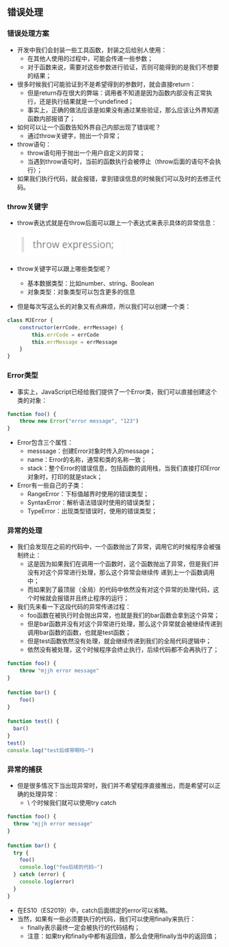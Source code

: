 ## 错误处理

### 错误处理方案


- 开发中我们会封装一些工具函数，封装之后给别人使用：
  - 在其他人使用的过程中，可能会传递一些参数；
  - 对于函数来说，需要对这些参数进行验证，否则可能得到的是我们不想要的结果；
- 很多时候我们可能验证到不是希望得到的参数时，就会直接return：
  - 但是return存在很大的弊端：调用者不知道是因为函数内部没有正常执行，还是执行结果就是一个undefined；
  - 事实上，正确的做法应该是如果没有通过某些验证，那么应该让外界知道函数内部报错了；
- 如何可以让一个函数告知外界自己内部出现了错误呢？
  - 通过throw关键字，抛出一个异常；
- throw语句：
  - throw语句用于抛出一个用户自定义的异常；
  - 当遇到throw语句时，当前的函数执行会被停止（throw后面的语句不会执行）；
- 如果我们执行代码，就会报错，拿到错误信息的时候我们可以及时的去修正代码。

### throw关键字


- throw表达式就是在throw后面可以跟上一个表达式来表示具体的异常信息：

  ![image-20220623154126656](img/image-20220623154126656.png)

- throw关键字可以跟上哪些类型呢？

  - 基本数据类型：比如number、string、Boolean
  - 对象类型：对象类型可以包含更多的信息

- 但是每次写这么长的对象又有点麻烦，所以我们可以创建一个类：

```js
class MJError {
	constructor(errCode, errMessage) {
		this.errCode = errCode
		this.errMessage = errMessage
	}
}
```

### Error类型


- 事实上，JavaScript已经给我们提供了一个Error类，我们可以直接创建这个类的对象：

```js
function foo() {
	throw new Error("error message", "123")
}
```


- Error包含三个属性：
  - messsage：创建Error对象时传入的message；
  - name：Error的名称，通常和类的名称一致；
  - stack：整个Error的错误信息，包括函数的调用栈，当我们直接打印Error对象时，打印的就是stack；
- Error有一些自己的子类：
  - RangeError：下标值越界时使用的错误类型；
  - SyntaxError：解析语法错误时使用的错误类型；
  - TypeError：出现类型错误时，使用的错误类型；

### 异常的处理


- 我们会发现在之前的代码中，一个函数抛出了异常，调用它的时候程序会被强制终止：
  - 这是因为如果我们在调用一个函数时，这个函数抛出了异常，但是我们并没有对这个异常进行处理，那么这个异常会继续传
    递到上一个函数调用中；
  - 而如果到了最顶层（全局）的代码中依然没有对这个异常的处理代码，这个时候就会报错并且终止程序的运行；
- 我们先来看一下这段代码的异常传递过程：
  - foo函数在被执行时会抛出异常，也就是我们的bar函数会拿到这个异常；
  - 但是bar函数并没有对这个异常进行处理，那么这个异常就会被继续传递到调用bar函数的函数，也就是test函数；
  - 但是test函数依然没有处理，就会继续传递到我们的全局代码逻辑中；
  - 依然没有被处理，这个时候程序会终止执行，后续代码都不会再执行了；

```js
function foo() {
	throw "mjjh error message"
}

function bar() {
	foo()
}

function test() {
  bar()
}
test()
console.log("test后续带啊吗~")
```

### 异常的捕获


- 但是很多情况下当出现异常时，我们并不希望程序直接推出，而是希望可以正确的处理异常：
  - \ 个时候我们就可以使用try catch

```js
function foo() {
  throw "mjjh error message"
}

function bar() {
  try {
    foo()
    console.log("foo后续的代码~")
  } catch (error) {
    console.log(error)
  }
}
```


- 在ES10（ES2019）中，catch后面绑定的error可以省略。
- 当然，如果有一些必须要执行的代码，我们可以使用finally来执行：
  - finally表示最终一定会被执行的代码结构；
  - 注意：如果try和finally中都有返回值，那么会使用finally当中的返回值；
